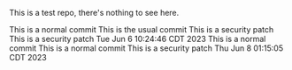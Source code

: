 This is a test repo, there's nothing to see here.

This is a normal commit
This is the usual commit
This is a security patch
This is a security patch Tue Jun  6 10:24:46 CDT 2023
This is a normal commit
This is a normal commit
This is a security patch Thu Jun  8 01:15:05 CDT 2023
